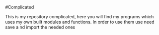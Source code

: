 #Complicated

This is my repository complicated, here you will find my programs which uses my own built modules and functions.
In order to use them use need save a nd import the needed ones
